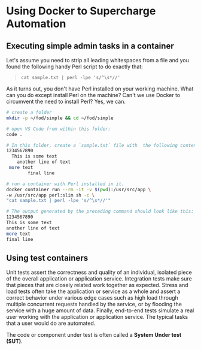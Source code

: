 # Using Docker to Supercharge Automation

## Executing simple admin tasks in a container

Let's assume you need to strip all leading whitespaces from a file and you found the following handy Perl script to do exactly that:  

> `cat sample.txt | perl -lpe 's/^\s*//'`  

As it turns out, you don't have Perl installed on your working machine. What can you do except install Perl on the machine? Can't we use Docker to circumvent the need to install Perl? Yes, we can.  

```sh
# create a folder
mkdir -p ~/fod/simple && cd ~/fod/simple

# open VS Code from within this folder:
code .

# In this folder, create a `sample.txt` file with  the following content:
1234567890
  This is some text
    another line of text
 more text
        final line

# run a container with Perl installed in it. 
docker container run --rm -it -v $(pwd):/usr/src/app \
-w /usr/src/app perl:slim sh -c \
"cat sample.txt | perl -lpe 's/^\s*//'"

# The output generated by the preceding command should look like this:
1234567890
This is some text
another line of text
more text
final line
```

## Using test containers

Unit tests assert the correctness and quality of an individual, isolated piece of the overall application or application service. Integration tests make sure that pieces that are closely related work together as expected. Stress and load tests often take the application or service as a whole and assert a correct behavior under various edge cases such as high load through multiple concurrent requests handled by the service, or by flooding the service with a huge amount of data. Finally, end-to-end tests simulate a real user working with the application or application service. The typical tasks that a user would do are automated.  

The code or component under test is often called a **System Under test (SUT)**.  

